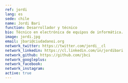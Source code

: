```yaml
---
ref: jordi
lang: es
sede: chile
name: Jordi Bari
function: Desarrollador y técnico
bio: Técnico en electrónica de equipos de informática.
image: jordi.jpg
email: jbari@ciudadanoi.org
network_twitter: https://twitter.com/jordi__cl
network_linkedin: https://cl.linkedin.com/in/jordibari
network_github: https://github.com/jbci
network_googleplus:
network_facebook:
network_instagram:
active: true
---
```

